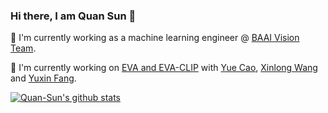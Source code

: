 ### Hi there, I am Quan Sun 👋

🌱 I'm currently working as a machine learning engineer @ [BAAI Vision Team](https://github.com/baaivision).

🔭 I'm currently working on [EVA and EVA-CLIP](https://github.com/baaivision/EVA) with [Yue Cao](http://yue-cao.me/), [Xinlong Wang](https://www.xloong.wang/) and [Yuxin Fang](https://github.com/Yuxin-CV).

[![Quan-Sun's github stats](https://github-readme-stats.vercel.app/api?username=Quan-Sun)](https://github.com/anuraghazra/github-readme-stats) 
